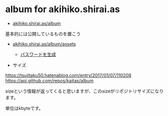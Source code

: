 # album for akihiko.shirai.as

- [akihiko.shirai.as/album](https://akihiko.shirai.as/album/)

基本的には公開しているものを置こう



- [akihiko.shirai.as/album/assets](https://akihiko.shirai.as/album/assets/)

    - [パスワードを生成](https://akihiko.shirai.as/album/assets/check.html)


- サイズ

https://tsujitaku50.hatenablog.com/entry/2017/01/07/110208
https://api.github.com/repos/kaitas/album

sizeという情報が返ってくると思いますが、このsizeがリポジトリサイズになります。

単位はkbyteです。